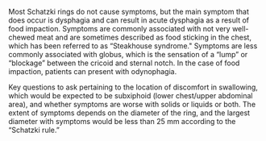 Most Schatzki rings do not cause symptoms, but the main symptom that does occur is dysphagia and can result in acute dysphagia as a result of food impaction. Symptoms are commonly associated with not very well-chewed meat and are sometimes described as food sticking in the chest, which has been referred to as “Steakhouse syndrome." Symptoms are less commonly associated with globus, which is the sensation of a “lump” or “blockage” between the cricoid and sternal notch. In the case of food impaction, patients can present with odynophagia.

Key questions to ask pertaining to the location of discomfort in swallowing, which would be expected to be subxiphoid (lower chest/upper abdominal area), and whether symptoms are worse with solids or liquids or both. The extent of symptoms depends on the diameter of the ring, and the largest diameter with symptoms would be less than 25 mm according to the “Schatzki rule.”